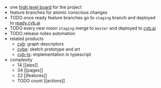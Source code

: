 - one [high level board](https://github.com/orgs/cybercongress/projects/41/views/1) for the project
- feature branches for atomic conscious changes
- TODO once ready feature branches go to `staging` branch and deployed to [ready.cyb.ai](https://ready.cyb.ai)
- TODO every new moon `staging` merge to `master` and deployed to [cyb.ai](https://cyb.ai)
- TODO release notes automation
- related products
	- [cyb](https://docs.cyb.ai/#/page/cyb): graph descriptors
	- [cybe](https://sketch.com/s/b13841a7-cfd2-47e8-a114-efb8e29285af): sketch prototype and art
	- [cyb-ts](https://github.com/cybercongress/cyb-ts): implementation in typescript
- complexity
	- 14 [[aips]]
	- 34 [[pages]]
	- 22 [[features]]
	- TODO count [[actions]]